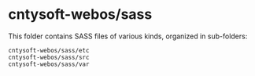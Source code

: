 # cntysoft-webos/sass

This folder contains SASS files of various kinds, organized in sub-folders:

    cntysoft-webos/sass/etc
    cntysoft-webos/sass/src
    cntysoft-webos/sass/var
